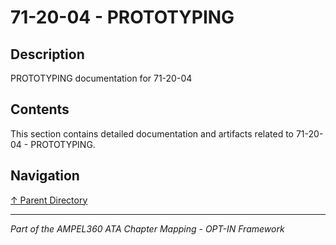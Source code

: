 # 71-20-04 - PROTOTYPING

## Description

PROTOTYPING documentation for 71-20-04

## Contents

This section contains detailed documentation and artifacts related to 71-20-04 - PROTOTYPING.

## Navigation

[↑ Parent Directory](../README.md)

---

*Part of the AMPEL360 ATA Chapter Mapping - OPT-IN Framework*
